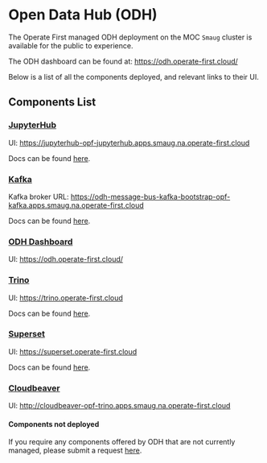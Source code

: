 # Open Data Hub (ODH)

The Operate First managed ODH deployment on the MOC `Smaug` cluster is available for the public to experience.

The ODH dashboard can be found at: https://odh.operate-first.cloud/

Below is a list of all the components deployed, and relevant links to their UI.

## Components List

### [JupyterHub][6]

UI: https://jupyterhub-opf-jupyterhub.apps.smaug.na.operate-first.cloud

Docs can be found [here][1].

### [Kafka][7]

Kafka broker URL: https://odh-message-bus-kafka-bootstrap-opf-kafka.apps.smaug.na.operate-first.cloud

Docs can be found [here][2].

### [ODH Dashboard][8]

UI: https://odh.operate-first.cloud/

### [Trino][11]

UI: https://trino.operate-first.cloud

Docs can be found [here][3].

### [Superset][12]

UI: https://superset.operate-first.cloud

Docs can be found [here][4].

### [Cloudbeaver][13]

UI: http://cloudbeaver-opf-trino.apps.smaug.na.operate-first.cloud

#### Components not deployed

If you require any components offered by ODH that are not currently managed, please submit a request [here][2].

[1]: jupyterhub/README.md
[2]: kafka/README.md
[3]: trino/README.md
[4]: superset/README.md
[6]: https://jupyter.org/hub
[7]: https://kafka.apache.org/
[8]: https://github.com/opendatahub-io/odh-dashboard
[11]: https://trino.io/
[12]: https://superset.apache.org/
[13]: https://cloudbeaver.io/
